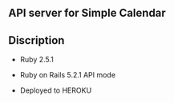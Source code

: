 ## API server for Simple Calendar

## Discription

* Ruby 2.5.1

* Ruby on Rails 5.2.1 API mode

* Deployed to HEROKU
